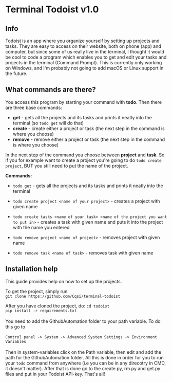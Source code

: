 # Terminal Todoist v1.0
## **Info**
Todoist is an app where you organize yourself by setting up projects and tasks. They are easy to access on their website, both on phone (app) and computer, but since some of us really live in the terminal, I thought it would be cool to code a program which enables you to get and edit your tasks and projects in the terminal (Command Prompt). This is currently only working on Windows, and I'm probably not going to add macOS or Linux support in the future.

## What commands are there?
You access this program by starting your command with **todo**. Then there are three base commands: <br/>
* **get** - gets all the projects and its tasks and prints it neatly into the terminal (so `todo get` will do that)
* **create** - create either a project or task (the next step in the command is where you choose)
* **remove** - remove either a project or task (the next step in the command is where you choose)

In the next step of the command you choose between **project** and **task**. So if you for example want to create a project you're going to do `todo create project`, BUT you still need to put the name of the project.

**Commands:**
* `todo get` - gets all the projects and its tasks and prints it neatly into the terminal

* `todo create project <name of your project>` - creates a project with given name
* `todo create tasks <name of your task> <name of the project you want to put in>` - creates a task with given name and puts it into the project with the name you entered

* `todo remove project <name of project>` - removes project with given name
* `todo remove task <name of task>` - removes task with given name

## Installation help

This guide provides help on how to set up the projects.

To get the project, simply run<br/>
`git clone https://github.com/Cqsi/terminal-todoist`<br/>

After you have cloned the project, do:
`cd todoist`<br/>
`pip install -r requirements.txt`<br/><br/>
You need to add the GithubAutomation folder to your path variable. To do this go to<br/><br/>
`Control panel -> System -> Advanced System Settings -> Environment Variables`<br/><br/>
Then in system-variables click on the Path variable, then edit and add the path for the GithubAutomation folder. All this is done in order for you to run your `todo` command from anywhere (i.e you can be in any direcotry in CMD, it doesn't matter).
After that is done go to the create.py, rm.py and get.py files and put in your Todoist API-key. That's all!